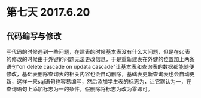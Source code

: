 # 第七天 2017.6.20
## 代码编写与修改
 写代码的时候遇到一些问题，在建表的时候基本表没有什么大问题，但是在sc表的修改的时候由于外键的问题无法更改信息，于是重新建表在外健的位置加上两条语句“on delete cascade on updata cascade"让基本表和查询表的数据都能随便修改，基础表删除查询表的相关内容也会自动删除，基础表更新查询表也会自动更新，这样一来sql语句也容易编写，然后添加学生表的标志为，让它默认为一，在查询语句上添加标志为一的条件，假删除将标志为改为零即可。

